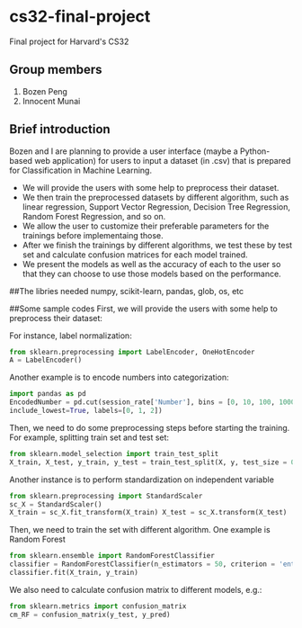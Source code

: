 # cs32-final-project
Final project for Harvard's CS32

## Group members
1. Bozen Peng
2. Innocent Munai

## Brief introduction
Bozen and I are planning to provide a user interface (maybe a Python-based web application) for users to input a dataset (in .csv) that is prepared for Classification in Machine Learning. 

- We will provide the users with some help to preprocess their dataset. 
- We then train the preprocessed datasets by different algorithm, such as linear regression, Support Vector Regression, Decision Tree Regression, Random Forest Regression, and so on. 
- We allow the user to customize their preferable parameters for the trainings before implementaing those. 
- After we finish the trainings by different algorithms, we test these by test set and calculate confusion matrices for each model trained. 
- We present the models as well as the accuracy of each to the user so that they can choose to use those models based on the performance.

##The libries needed
numpy, scikit-learn, pandas, glob, os, etc

##Some sample codes
First, we will provide the users with some help to preprocess their dataset:

For instance, label normalization:
```python
from sklearn.preprocessing import LabelEncoder, OneHotEncoder
A = LabelEncoder()
```

Another example is to encode numbers into categorization:
```python
import pandas as pd
EncodedNumber = pd.cut(session_rate['Number'], bins = [0, 10, 100, 1000],
include_lowest=True, labels=[0, 1, 2])
```

Then, we need to do some preprocessing steps before starting the training. For example, splitting train set and test set:
```python
from sklearn.model_selection import train_test_split
X_train, X_test, y_train, y_test = train_test_split(X, y, test_size = 0.2)
```

Another instance is to perform standardization on independent variable
```python
from sklearn.preprocessing import StandardScaler
sc_X = StandardScaler()
X_train = sc_X.fit_transform(X_train) X_test = sc_X.transform(X_test)
```

 
Then, we need to train the set with different algorithm. One example is Random Forest
```python
from sklearn.ensemble import RandomForestClassifier
classifier = RandomForestClassifier(n_estimators = 50, criterion = 'entropy', n_jobs = 8)
classifier.fit(X_train, y_train)
```

We also need to calculate confusion matrix to different models, e.g.:
```python
from sklearn.metrics import confusion_matrix 
cm_RF = confusion_matrix(y_test, y_pred)
```
